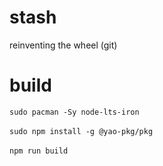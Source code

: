 # stash
reinventing the wheel (git) 

# build
`sudo pacman -Sy node-lts-iron`<br><br>
`sudo npm install -g @yao-pkg/pkg`<br><br>
`npm run build`<br><br>

